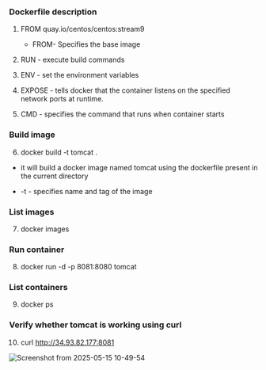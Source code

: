 ### Dockerfile description

1. FROM quay.io/centos/centos:stream9
   
   - FROM- Specifies the base image
   
2. RUN - execute build commands

3. ENV - set the environment variables

4. EXPOSE -  tells docker that the container listens on the specified network ports at runtime. 

5. CMD    - specifies the command that runs when container starts

### Build image

6. docker build -t tomcat .
   
- it will build a  docker image named tomcat using the dockerfile present in the current directory

- -t - specifies name and tag of the image

### List images

7. docker images
   
### Run container

8. docker run -d  -p  8081:8080 tomcat
    
### List containers

9. docker ps
    
### Verify whether tomcat is working using curl

10.  curl http://34.93.82.177:8081

    
![Screenshot from 2025-05-15 10-49-54](https://github.com/user-attachments/assets/f29f952e-60b5-4a86-b550-f6e1d94ec441)

